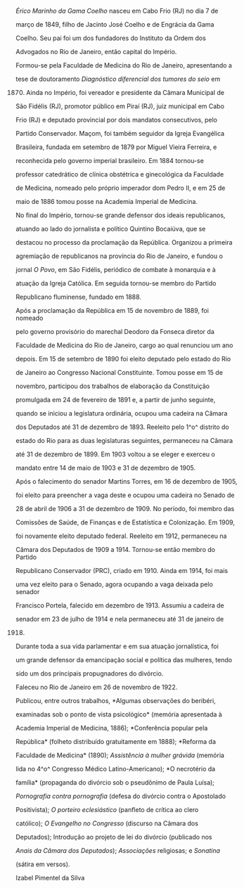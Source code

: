 

*Érico Marinho da Gama Coelho* nasceu em Cabo Frio (RJ) no dia 7 de

março de 1849, filho de Jacinto José Coelho e de Engrácia da Gama

Coelho. Seu pai foi um dos fundadores do Instituto da Ordem dos

Advogados no Rio de Janeiro, então capital do Império.



Formou-se pela Faculdade de Medicina do Rio de Janeiro, apresentando a

tese de doutoramento *Diagnóstico diferencial dos tumores do seio* em

1870. Ainda no Império, foi vereador e presidente da Câmara Municipal de

São Fidélis (RJ), promotor público em Piraí (RJ), juiz municipal em Cabo

Frio (RJ) e deputado provincial por dois mandatos consecutivos, pelo

Partido Conservador. Maçom, foi também seguidor da Igreja Evangélica

Brasileira, fundada em setembro de 1879 por Miguel Vieira Ferreira, e

reconhecida pelo governo imperial brasileiro. Em 1884 tornou-se

professor catedrático de clínica obstétrica e ginecológica da Faculdade

de Medicina, nomeado pelo próprio imperador dom Pedro II, e em 25 de

maio de 1886 tomou posse na Academia Imperial de Medicina.



No final do Império, tornou-se grande defensor dos ideais republicanos,

atuando ao lado do jornalista e político Quintino Bocaiúva, que se

destacou no processo da proclamação da República. Organizou a primeira

agremiação de republicanos na província do Rio de Janeiro, e fundou o

jornal *O Povo*, em São Fidélis, periódico de combate à monarquia e à

atuação da Igreja Católica. Em seguida tornou-se membro do Partido

Republicano fluminense, fundado em 1888.



Após a proclamação da República em 15 de novembro de 1889, foi nomeado

pelo governo provisório do marechal Deodoro da Fonseca diretor da

Faculdade de Medicina do Rio de Janeiro, cargo ao qual renunciou um ano

depois. Em 15 de setembro de 1890 foi eleito deputado pelo estado do Rio

de Janeiro ao Congresso Nacional Constituinte. Tomou posse em 15 de

novembro, participou dos trabalhos de elaboração da Constituição

promulgada em 24 de fevereiro de 1891 e, a partir de junho seguinte,

quando se iniciou a legislatura ordinária, ocupou uma cadeira na Câmara

dos Deputados até 31 de dezembro de 1893. Reeleito pelo 1^o^ distrito do

estado do Rio para as duas legislaturas seguintes, permaneceu na Câmara

até 31 de dezembro de 1899. Em 1903 voltou a se eleger e exerceu o

mandato entre 14 de maio de 1903 e 31 de dezembro de 1905.



Após o falecimento do senador Martins Torres, em 16 de dezembro de 1905,

foi eleito para preencher a vaga deste e ocupou uma cadeira no Senado de

28 de abril de 1906 a 31 de dezembro de 1909. No período, foi membro das

Comissões de Saúde, de Finanças e de Estatística e Colonização. Em 1909,

foi novamente eleito deputado federal. Reeleito em 1912, permaneceu na

Câmara dos Deputados de 1909 a 1914. Tornou-se então membro do Partido

Republicano Conservador (PRC), criado em 1910. Ainda em 1914, foi mais

uma vez eleito para o Senado, agora ocupando a vaga deixada pelo senador

Francisco Portela, falecido em dezembro de 1913. Assumiu a cadeira de

senador em 23 de julho de 1914 e nela permaneceu até 31 de janeiro de

1918.



Durante toda a sua vida parlamentar e em sua atuação jornalística, foi

um grande defensor da emancipação social e política das mulheres, tendo

sido um dos principais propugnadores do divórcio.



Faleceu no Rio de Janeiro em 26 de novembro de 1922.



Publicou, entre outros trabalhos, *Algumas observações do beribéri,

examinadas sob o ponto de vista psicológico* (memória apresentada à

Academia Imperial de Medicina, 1886); *Conferência popular pela

República* (folheto distribuído gratuitamente em 1888); *Reforma da

Faculdade de Medicina* (1890); *Assistência à mulher grávida* (memória

lida no 4^o^ Congresso Médico Latino-Americano); *O necrotério da

família* (propaganda do divórcio sob o pseudônimo de Paula Luísa);

*Pornografia contra pornografia* (defesa do divórcio contra o Apostolado

Positivista); *O porteiro eclesiástico* (panfleto de crítica ao clero

católico); *O Evangelho no Congresso* (discurso na Câmara dos

Deputados); Introdução ao projeto de lei do divórcio (publicado nos

*Anais da Câmara dos Deputados*); *Associações* religiosas; e *Sonatina*

(sátira em versos).



Izabel Pimentel da Silva



